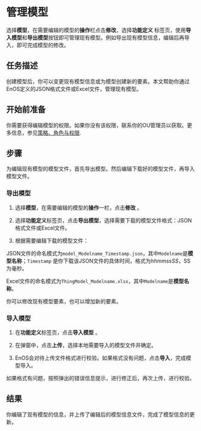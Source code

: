 # 管理模型

选择**模型**，在需要编辑的模型的**操作**栏点击**修改**，选择**功能定义** 标签页，使用**导入模型**和**导出模型**按钮即可管理现有模型。例如导出现有模型信息，编辑后再导入，即可完成模型的修改。

## 任务描述

创建模型后，你可以变更现有模型信息或为模型创建新的要素。本文帮助你通过EnOS定义的JSON格式文件或Excel文件，管理现有模型。

## 开始前准备

你需要获得编辑模型的权限。如果你没有该权限，联系你的OU管理员以获取。更多信息，参见[策略、角色与权限](/docs/iam/zh_CN/latest/access_policy).

## 步骤

为编辑现有模型的模型文件，首先导出模型。然后编辑下载好的模型文件，再导入模型文件。

### 导出模型 

1. 选择**模型**，在需要编辑的模型的**操作**一栏，点击**修改** 。

2. 选择**功能定义**标签页，点击**导出模型**，选择需要下载的模型文件格式：JSON格式文件或Excel文件。

3. 根据需要编辑下载的模型文件：

  JSON文件的命名模式为`model_Modelname_Timestamp.json`，其中`Modelname`是**模型名称**；`Timestamp` 是你下载该JSON文件的具体时间，格式为*hhmmssSS*，SS为毫秒。

  Excel文件的命名模式为`ThingModel_Modelname.xlsx`，其中`Modelname`是**模型名称**。

  你可以修改现有模型要素，也可以增加新的要素。

### 导入模型

1. 在**功能定义**标签页，点击**导入模型** 。

2. 在弹窗中，点击**上传**，选择本地需要导入的模型文件并确定。

3. EnOS会对待上传文件格式进行校验。如果格式没有问题，点击**导入**，完成模型导入。
 
 如果格式有问题，按照弹出的错误信息提示，进行修正后，再次上传，进行校验。

## 结果

你编辑了现有模型的信息，并上传了编辑后的模型信息文件，完成了模型信息的更新。

